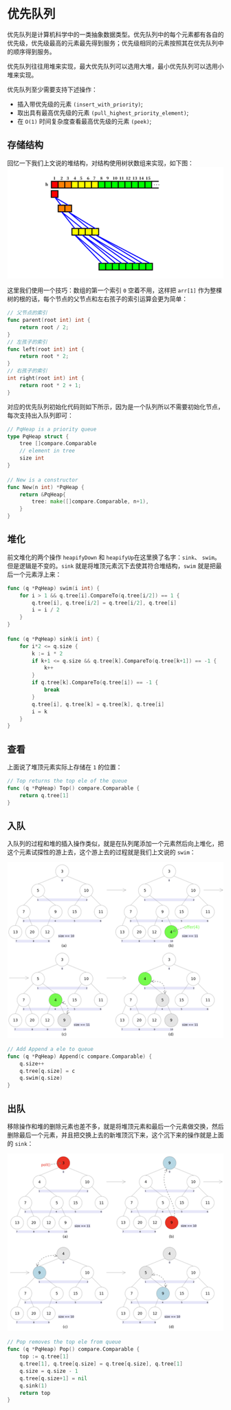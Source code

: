 # 优先队列

优先队列是计算机科学中的一类抽象数据类型。优先队列中的每个元素都有各自的优先级，优先级最高的元素最先得到服务；优先级相同的元素按照其在优先队列中的顺序得到服务。

优先队列往往用堆来实现，最大优先队列可以选用大堆，最小优先队列可以选用小堆来实现。

优先队列至少需要支持下述操作：

+ 插入带优先级的元素 `(insert_with_priority)`;
+ 取出具有最高优先级的元素 `(pull_highest_priority_element)`;
+ 在 `O(1)` 时间复杂度查看最高优先级的元素 `(peek)`;

## 存储结构

回忆一下我们上文说的堆结构，对结构使用树状数组来实现，如下图：![h 的堆结构](assets/binary-heap1.png)

这里我们使用一个技巧：数组的第一个索引 `0` 空着不用，这样把 `arr[1]` 作为整棵树的根的话，每个节点的父节点和左右孩子的索引运算会更为简单：

```go
// 父节点的索引
func parent(root int) int {
    return root / 2;
}
// 左孩子的索引
func left(root int) int {
    return root * 2;
}
// 右孩子的索引
int right(root int) int {
    return root * 2 + 1;
}
```

对应的优先队列初始化代码则如下所示，因为是一个队列所以不需要初始化节点，每次支持出入队列即可：

```go
// PqHeap is a priority queue
type PqHeap struct {
	tree []compare.Comparable
	// element in tree
	size int
}

// New is a constructor
func New(n int) *PqHeap {
	return &PqHeap{
		tree: make([]compare.Comparable, n+1),
	}
}
```

## 堆化

前文堆化的两个操作 `heapifyDown` 和 `heapifyUp`在这里换了名字：`sink`、 `swim`。但是逻辑是不变的。`sink` 就是将堆顶元素沉下去使其符合堆结构，`swim` 就是把最后一个元素浮上来：

```go
func (q *PqHeap) swim(i int) {
	for i > 1 && q.tree[i].CompareTo(q.tree[i/2]) == 1 {
		q.tree[i], q.tree[i/2] = q.tree[i/2], q.tree[i]
		i = i / 2
	}
}

func (q *PqHeap) sink(i int) {
	for i*2 <= q.size {
		k := i * 2
		if k+1 <= q.size && q.tree[k].CompareTo(q.tree[k+1]) == -1 {
			k++
		}
		if q.tree[k].CompareTo(q.tree[i]) == -1 {
			break
		}
		q.tree[i], q.tree[k] = q.tree[k], q.tree[i]
		i = k
	}
}

```

## 查看

上面说了堆顶元素实际上存储在 `1` 的位置：

```go
// Top returns the top ele of the queue
func (q *PqHeap) Top() compare.Comparable {
	return q.tree[1]
}
```

## 入队

入队列的过程和堆的插入操作类似，就是在队列尾添加一个元素然后向上堆化，把这个元素试探性的游上去，这个游上去的过程就是我们上文说的 `swim`：

![image-20210707153018234](assets/image-20210707153018234.png)

```go
// Add Append a ele to queue
func (q *PqHeap) Append(c compare.Comparable) {
	q.size++
	q.tree[q.size] = c
	q.swim(q.size)
}
```

## 出队

移除操作和堆的删除元素也差不多，就是将堆顶元素和最后一个元素做交换，然后删除最后一个元素，并且把交换上去的新堆顶沉下来，这个沉下来的操作就是上面的 `sink`：

![image-20210707153632639](assets/image-20210707153632639.png)

```go
// Pop removes the top ele from queue
func (q *PqHeap) Pop() compare.Comparable {
	top := q.tree[1]
	q.tree[1], q.tree[q.size] = q.tree[q.size], q.tree[1]
	q.size = q.size - 1
	q.tree[q.size+1] = nil
	q.sink(1)
	return top
}
```

